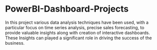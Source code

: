 # PowerBI-Dashboard-Projects


In this project various data analysis techniques have been used, with a particular focus on time series analysis, precise sales forecasting, to provide valuable insights along with creation of interactive dashboards. 
These Insights can played a significant role in driving the success of the business.
